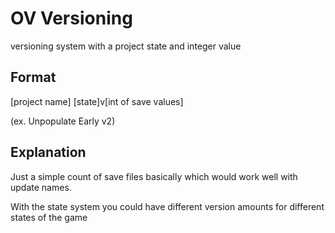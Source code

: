 # OV Versioning
versioning system with a project state and integer value

## Format
[project name]
[state]v[int of save values]

(ex. Unpopulate Early v2)

## Explanation
Just a simple count of save files basically which would work well with update names.

With the state system you could have different version amounts for different states of the game
